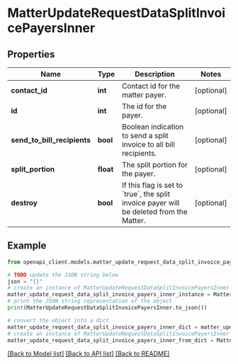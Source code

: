 # MatterUpdateRequestDataSplitInvoicePayersInner


## Properties

Name | Type | Description | Notes
------------ | ------------- | ------------- | -------------
**contact_id** | **int** | Contact id for the matter payer. | [optional] 
**id** | **int** | The id for the payer. | [optional] 
**send_to_bill_recipients** | **bool** | Boolean indication to send a split invoice to all bill recipients. | [optional] 
**split_portion** | **float** | The split portion for the payer. | [optional] 
**destroy** | **bool** | If this flag is set to &#x60;true&#x60;, the split invoice payer will be deleted from the Matter. | [optional] 

## Example

```python
from openapi_client.models.matter_update_request_data_split_invoice_payers_inner import MatterUpdateRequestDataSplitInvoicePayersInner

# TODO update the JSON string below
json = "{}"
# create an instance of MatterUpdateRequestDataSplitInvoicePayersInner from a JSON string
matter_update_request_data_split_invoice_payers_inner_instance = MatterUpdateRequestDataSplitInvoicePayersInner.from_json(json)
# print the JSON string representation of the object
print(MatterUpdateRequestDataSplitInvoicePayersInner.to_json())

# convert the object into a dict
matter_update_request_data_split_invoice_payers_inner_dict = matter_update_request_data_split_invoice_payers_inner_instance.to_dict()
# create an instance of MatterUpdateRequestDataSplitInvoicePayersInner from a dict
matter_update_request_data_split_invoice_payers_inner_from_dict = MatterUpdateRequestDataSplitInvoicePayersInner.from_dict(matter_update_request_data_split_invoice_payers_inner_dict)
```
[[Back to Model list]](../README.md#documentation-for-models) [[Back to API list]](../README.md#documentation-for-api-endpoints) [[Back to README]](../README.md)


